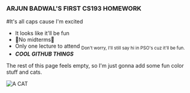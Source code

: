 ### ARJUN BADWAL'S FIRST CS193 HOMEWORK
#It's all caps cause I'm excited

- It looks like it'll be fun
- :tada:No midterms:tada:
- Only one lecture to attend 	<sub>Don't worry, I'll still say hi in PSO's cuz it'll be fun.</sub>
- ***COOL GITHUB THINGS***

The rest of this page feels empty, so I'm just gonna add some fun color stuff and cats.

![A CAT]([[[https://myoctocat.com/assets/images/base-octocat.svg](https://www.google.com/imgres?imgurl=https%3A%2F%2Fhips.hearstapps.com%2Fhmg-prod%2Fimages%2Fcute-cat-photos-1593441022.jpg%3Fcrop%3D0.670xw%3A1.00xh%3B0.167xw%2C0%26resize%3D640%3A*&tbnid=zXUcTrBA8XaRDM&vet=12ahUKEwiRl-L70PuAAxV6MN4AHQ-8A2IQMygBegQIARB3..i&imgrefurl=https%3A%2F%2Fwww.womansday.com%2Flife%2Fg32979681%2Fcute-cat-photos%2F&docid=Zx4TpH0a6gviqM&w=640&h=637&q=cat%20images%20cute&ved=2ahUKEwiRl-L70PuAAxV6MN4AHQ-8A2IQMygBegQIARB3)https://www.google.com/imgres?imgurl=https%3A%2F%2Fhips.hearstapps.com%2Fhmg-prod%2Fimages%2Fcute-cat-photos-1593441022.jpg%3Fcrop%3D0.670xw%3A1.00xh%3B0.167xw%2C0%26resize%3D640%3A*&tbnid=zXUcTrBA8XaRDM&vet=12ahUKEwiRl-L70PuAAxV6MN4AHQ-8A2IQMygBegQIARB3..i&imgrefurl=https%3A%2F%2Fwww.womansday.com%2Flife%2Fg32979681%2Fcute-cat-photos%2F&docid=Zx4TpH0a6gviqM&w=640&h=637&q=cat%20images%20cute&ved=2ahUKEwiRl-L70PuAAxV6MN4AHQ-8A2IQMygBegQIARB3](https://stock.adobe.com/images/cool-cat-with-sunglasses-on-the-beach/562993122)https://stock.adobe.com/images/cool-cat-with-sunglasses-on-the-beach/562993122](https://bit.ly/fcc-running-cats)https://bit.ly/fcc-running-cats)
